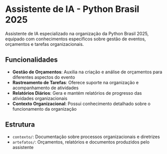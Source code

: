 # Assistente de IA - Python Brasil 2025

Assistente de IA especializado na organização da Python Brasil 2025, equipado com conhecimentos específicos sobre gestão de eventos, orçamentos e tarefas organizacionais.

## Funcionalidades

- **Gestão de Orçamentos**: Auxilia na criação e análise de orçamentos para diferentes aspectos do evento
- **Rastreamento de Tarefas**: Oferece suporte na organização e acompanhamento de atividades
- **Relatórios Diários**: Gera e mantém relatórios de progresso das atividades organizacionais
- **Contexto Organizacional**: Possui conhecimento detalhado sobre o funcionamento da organização

## Estrutura

- `contexto/`: Documentação sobre processos organizacionais e diretrizes
- `artefatos/`: Orçamentos, relatórios e documentos produzidos pelo assistente
